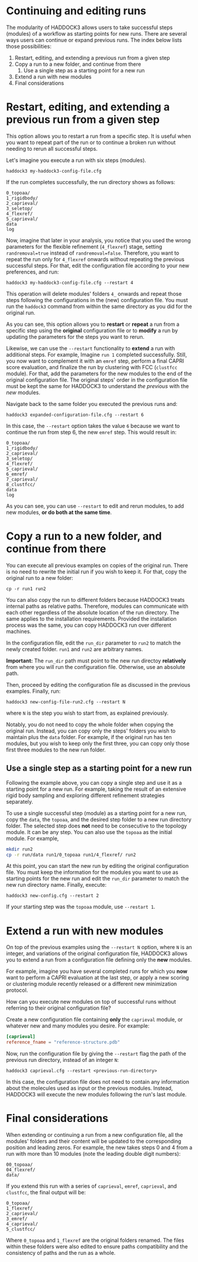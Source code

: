# Continuing and editing runs

The modularity of HADDOCK3 allows users to take successful steps
(modules) of a workflow as starting points for new runs. There are
several ways users can continue or expand previous runs. The index below
lists those possibilities:

1. Restart, editing, and extending a previous run from a given step
1. Copy a run to a new folder, and continue from there
    1. Use a single step as a starting point for a new run
1. Extend a run with new modules
1. Final considerations

# Restart, editing, and extending a previous run from a given step

This option allows you to restart a run from a specific step. It is
useful when you want to repeat part of the run or to continue a broken
run without needing to rerun all successful steps.

Let's imagine you execute a run with six steps (modules).

```
haddock3 my-haddock3-config-file.cfg
```

If the run completes successfully, the run directory shows as follows:

```
0_topoaa/
1_rigidbody/
2_caprieval/
3_seletop/
4_flexref/
5_caprieval/
data
log
```

Now, imagine that later in your analysis, you notice that you used the
wrong parameters for the flexible refinement (`4_flexref`) stage,
setting `randremoval=true` instead of `randremoval=false`. Therefore,
you want to repeat the run only for `4_flexref` onwards without
repeating the previous successful steps. For that, edit the
configuration file according to your new preferences, and run:

```
haddock3 my-haddock3-config-file.cfg --restart 4
```

This operation will delete modules' folders `4_` onwards and repeat
those steps following the configurations in the (new) configuration
file. You must run the `haddock3` command from within the same directory
as you did for the original run.

As you can see, this option allows you to **restart** or **repeat** a
run from a specific step using the **original** configuration file or to
**modify** a run by updating the parameters for the steps you want to
rerun.

Likewise, we can use the `--restart` functionality to **extend** a run
with additional steps. For example, Imagine `run 1` completed
successfully. Still, you now want to complement it with an `emref` step,
perform a final CAPRI score evaluation, and finalize the run by
clustering with FCC (`clustfcc` module). For that, add the parameters
for the new modules to the end of the original configuration file. The
original steps' order in the configuration file must be kept the same
for HADDOCK3 to understand *the previous* with the *new* modules.

Navigate back to the same folder you executed the previous runs and:

```
haddock3 expanded-configuration-file.cfg --restart 6
```

In this case, the `--restart` option takes the value `6` because we want to
continue the run from step 6, the new `emref` step. This would result in:

```
0_topoaa/
1_rigidbody/
2_caprieval/
3_seletop/
4_flexref/
5_caprieval/
6_emref/
7_caprieval/
8_clustfcc/
data
log
```

As you can see, you can use `--restart` to edit and rerun modules, to
add new modules, **or do both at the same time**.

# Copy a run to a new folder, and continue from there

You can execute all previous examples on copies of the original run.
There is no need to rewrite the initial run if you wish to keep it. For
that, copy the original run to a new folder:

```
cp -r run1 run2
```

You can also copy the run to different folders because HADDOCK3 treats
internal paths as relative paths. Therefore, modules can communicate
with each other regardless of the absolute location of the run
directory. The same applies to the installation requirements. Provided
the installation process was the same, you can copy HADDOCK3 run over
different machines. 

In the configuration file, edit the `run_dir` parameter to `run2` to
match the newly created folder. `run1` and `run2` are arbitrary names.

**Important:** The `run_dir` path must point to the new run directoy
**relatively** from where you will run the configuration file.
Otherwise, use an absolute path.

Then, proceed by editing the configuration file as discussed in the
previous examples. Finally, run:

```
haddock3 new-config-file-run2.cfg --restart N
```

where `N` is the step you wish to start from, as explained previously.

Notably, you do not need to copy the whole folder when copying the
original run. Instead, you can copy only the steps' folders you wish to
maintain plus the `data` folder. For example, if the original run has
ten modules, but you wish to keep only the first three, you can copy
only those first three modules to the new run folder.

## Use a single step as a starting point for a new run

Following the example above, you can copy a single step and use it as a
starting point for a new run. For example, taking the result of an
extensive rigid body sampling and exploring different refinement
strategies separately.

To use a single successful step (module) as a starting point for a new
run, copy the `data`, the `topoaa`, and the desired step folder to a new
run directory folder. The selected step does **not** need to be
consecutive to the topology module. It can be any step.  You can also
use the `topoaa` as the initial module. For example,

```bash
mkdir run2
cp -r run/data run1/0_topoaa run1/4_flexref/ run2
```

At this point, you can start the new run by editing the original
configuration file. You must keep the information for the modules you
want to use as starting points for the new run and edit the `run_dir`
parameter to match the new run directory name. Finally, execute:

```
haddock3 new-config.cfg --restart 2
```

If your starting step was the `topoaa` module, use `--restart 1`.

# Extend a run with new modules

On top of the previous examples using the  `--restart N` option, where
`N` is an integer, and variations of the original configuration file,
HADDOCK3 allows you to extend a run from a configuration file defining
only the **new** modules.

For example, imagine you have several completed runs for which you
**now** want to perform a CAPRI evaluation at the last step, or apply a
new scoring or clustering module recently released or a different new
minimization protocol.

How can you execute new modules on top of successful runs without
referring to their original configuration file?

Create a new configuration file containing **only** the `caprieval`
module, or whatever new and many modules you desire. For example:

```toml
[caprieval]
reference_fname = "reference-structure.pdb"
```

Now, run the configuration file by giving the `--restart` flag the path
of the previous run directory, instead of an integer `N`:

```
haddock3 caprieval.cfg --restart <previous-run-directory>
```

In this case, the configuration file does not need to contain any
information about the molecules used as input or the previous modules.
Instead, HADDOCK3 will execute the new modules following the run's last
module.

# Final considerations

When extending or continuing a run from a new configuration file, all the
modules' folders and their content will be updated to the corresponding position
and leading zeros. For example, the new takes steps 0 and 4 from a run with more
than 10 modules (note the leading double digit numbers):

```
00_topoaa/
04_flexref/
data/
```

If you extend this run with a series of `caprieval`, `emref`, `caprieval`, and
`clustfcc`, the final output will be:

```
0_topoaa/
1_flexref/
2_caprieval/
3_emref/
4_caprieval/
5_clustfcc/
```

Where `0_topoaa` and `1_flexref` are the original folders renamed. The files
within these folders were also edited to ensure paths compatibility and the
consistency of paths and the run as a whole.
